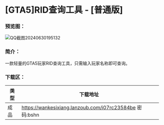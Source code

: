 # [GTA5]RID查询工具 - [普通版]

### 预览图：
![QQ截图20240630195132](https://github.com/Yi-Zero/Yi-Zero.github.io/assets/158990067/0c817aca-3f51-41ae-b2bd-4bffaabedd62)


### 简介：
一款轻量的GTA5玩家RID查询工具，只需输入玩家名称即可查询。


### 下载区：

| 类型      | 下载地址 |
| ----------- | ----------- |
| 成品  |https://wankesixiang.lanzoub.com/i07rc23584be  密码:bshn       |

